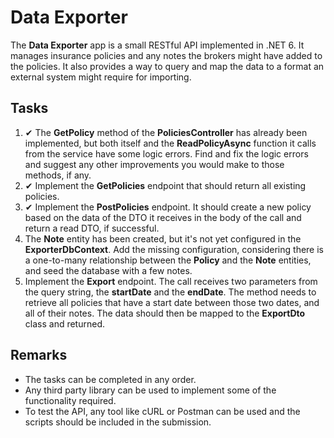 ﻿# Data Exporter

The **Data Exporter** app is a small RESTful API implemented in .NET 6. It manages insurance policies and any notes the brokers might have added to the policies. It also provides a way to query and map the data to a format an external system might require for importing.

## Tasks

1. ✔ The **GetPolicy** method of the **PoliciesController** has already been implemented, but both itself and the **ReadPolicyAsync** function it calls from the service have some logic errors. Find and fix the logic errors and suggest any other improvements you would make to those methods, if any.
2. ✔ Implement the **GetPolicies** endpoint that should return all existing policies.
3. ✔ Implement the **PostPolicies** endpoint. It should create a new policy based on the data of the DTO it receives in the body of the call and return a read DTO, if successful. 
4. The **Note** entity has been created, but it's not yet configured in the **ExporterDbContext**. Add the missing configuration, considering there is a one-to-many relationship between the **Policy** and the **Note** entities, and seed the database with a few notes.
5. Implement the **Export** endpoint. The call receives two parameters from the query string, the **startDate** and the **endDate**. The method needs to retrieve all policies that have a start date between those two dates, and all of their notes. The data should then be mapped to the **ExportDto** class and returned.

## Remarks

- The tasks can be completed in any order.
- Any third party library can be used to implement some of the functionality required.
- To test the API, any tool like cURL or Postman can be used and the scripts should be included in the submission.
